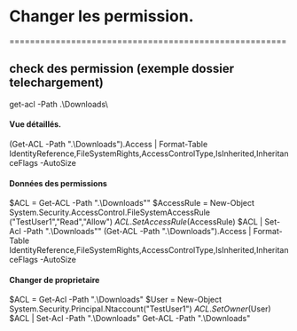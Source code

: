 # Changer les permission.
======================================================
## check des permission (exemple dossier telechargement)


get-acl -Path .\Downloads\


#### Vue détaillés.

(Get-ACL -Path ".\Downloads\").Access | Format-Table IdentityReference,FileSystemRights,AccessControlType,IsInherited,InheritanceFlags -AutoSize

#### Données des permissions

​$ACL = Get-ACL -Path ".\Downloads\""
$AccessRule = New-Object System.Security.AccessControl.FileSystemAccessRule ("TestUser1","Read","Allow")
$ACL.SetAccessRule($AccessRule)
$ACL | Set-Acl -Path ".\Downloads\"" 
(Get-ACL -Path ".\Downloads\").Access | Format-Table IdentityReference,FileSystemRights,AccessControlType,IsInherited,InheritanceFlags -AutoSize

#### Changer de proprietaire

$ACL = Get-Acl -Path ".\Downloads\"
$User = New-Object System.Security.Principal.Ntaccount("TestUser1")
$ACL.SetOwner($User)
$ACL | Set-Acl -Path ".\Downloads\"
Get-ACL -Path ".\Downloads\"

